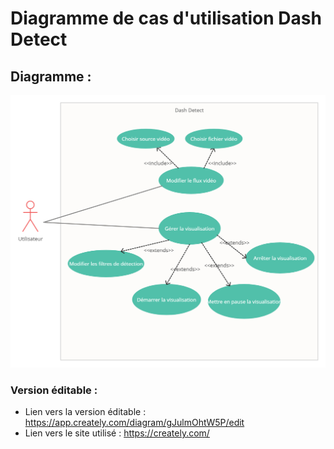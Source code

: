 # Diagramme de cas d'utilisation Dash Detect
## Diagramme :
![](https://github.com/cegepmatane/projet-graphique-ai-tracking/blob/main/doc/diagramme_cas_utilisation.png)
### Version éditable :
- Lien vers la version éditable :  https://app.creately.com/diagram/gJulmOhtW5P/edit
- Lien vers le site utilisé : https://creately.com/